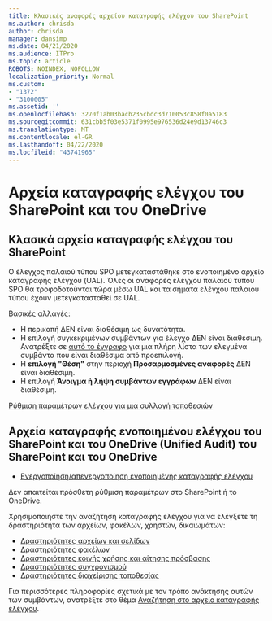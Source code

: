 ```yaml
---
title: Κλασικές αναφορές αρχείου καταγραφής ελέγχου του SharePoint
ms.author: chrisda
author: chrisda
manager: dansimp
ms.date: 04/21/2020
ms.audience: ITPro
ms.topic: article
ROBOTS: NOINDEX, NOFOLLOW
localization_priority: Normal
ms.custom:
- "1372"
- "3100005"
ms.assetid: ''
ms.openlocfilehash: 3270f1ab03bacb235cbdc3d710053c858f0a5183
ms.sourcegitcommit: 631cbb5f03e5371f0995e976536d24e9d13746c3
ms.translationtype: MT
ms.contentlocale: el-GR
ms.lasthandoff: 04/22/2020
ms.locfileid: "43741965"
---
```

# <a name="sharepoint-and-onedrive-audit-logs"></a>Αρχεία καταγραφής ελέγχου του SharePoint και του OneDrive

## <a name="sharepoint-classic-audit-logs"></a>Κλασικά αρχεία καταγραφής ελέγχου του SharePoint

Ο έλεγχος παλαιού τύπου SPO μετεγκαταστάθηκε στο ενοποιημένο αρχείο καταγραφής ελέγχου (UAL). Όλες οι αναφορές ελέγχου παλαιού τύπου SPO θα τροφοδοτούνται τώρα μέσω UAL και τα σήματα ελέγχου παλαιού τύπου έχουν μετεγκατασταθεί σε UAL.

Βασικές αλλαγές:

* Η περικοπή ΔΕΝ είναι διαθέσιμη ως δυνατότητα.
* Η επιλογή συγκεκριμένων συμβάντων για έλεγχο ΔΕΝ είναι διαθέσιμη. Ανατρέξτε σε [αυτό το έγγραφο](https://docs.microsoft.com/office365/securitycompliance/search-the-audit-log-in-security-and-compliance) για μια πλήρη λίστα των ελεγμένα συμβάντα που είναι διαθέσιμα από προεπιλογή.
* Η **επιλογή "Θέση"** στην περιοχή **Προσαρμοσμένες αναφορές** ΔΕΝ είναι διαθέσιμη.
* Η επιλογή **Άνοιγμα ή λήψη συμβάντων εγγράφων** ΔΕΝ είναι διαθέσιμη.

[Ρύθμιση παραμέτρων ελέγχου για μια συλλογή τοποθεσιών](https://support.office.com/article/Configure-audit-settings-for-a-site-collection-A9920C97-38C0-44F2-8BCB-4CF1E2AE22D2)

## <a name="sharepoint-and-onedrive-modern-unified-audit-logs-from-compliance"></a>Αρχεία καταγραφής ενοποιημένου ελέγχου του SharePoint και του OneDrive (Unified Audit) του SharePoint και του OneDrive

* [Ενεργοποίηση/απενεργοποίηση ενοποιημένης καταγραφής ελέγχου](https://docs.microsoft.com/office365/securitycompliance/turn-audit-log-search-on-or-off) 

Δεν απαιτείται πρόσθετη ρύθμιση παραμέτρων στο SharePoint ή το OneDrive.

Χρησιμοποιήστε την αναζήτηση καταγραφής ελέγχου για να ελέγξετε τη δραστηριότητα των αρχείων, φακέλων, χρηστών, δικαιωμάτων:

* [Δραστηριότητες αρχείων και σελίδων](https://docs.microsoft.com/office365/securitycompliance/search-the-audit-log-in-security-and-compliance)
* [Δραστηριότητες φακέλων](https://docs.microsoft.com/office365/securitycompliance/search-the-audit-log-in-security-and-compliance#folder-activities)
* [Δραστηριότητες κοινής χρήσης και αίτησης πρόσβασης](https://docs.microsoft.com/office365/securitycompliance/search-the-audit-log-in-security-and-compliance#sharing-and-access-request-activities)
* [Δραστηριότητες συγχρονισμού](https://docs.microsoft.com/office365/securitycompliance/search-the-audit-log-in-security-and-compliance#synchronization-activities)
* [Δραστηριότητες διαχείρισης τοποθεσίας](https://docs.microsoft.com/office365/securitycompliance/search-the-audit-log-in-security-and-compliance#site-administration-activities)

Για περισσότερες πληροφορίες σχετικά με τον τρόπο ανάκτησης αυτών των συμβάντων, ανατρέξτε στο θέμα [Αναζήτηση στο αρχείο καταγραφής ελέγχου](https://docs.microsoft.com/office365/securitycompliance/search-the-audit-log-in-security-and-compliance#search-the-audit-log).
